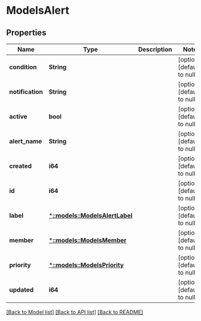 # ModelsAlert

## Properties
Name | Type | Description | Notes
------------ | ------------- | ------------- | -------------
**condition** | **String** |  | [optional] [default to null]
**notification** | **String** |  | [optional] [default to null]
**active** | **bool** |  | [optional] [default to null]
**alert_name** | **String** |  | [optional] [default to null]
**created** | **i64** |  | [optional] [default to null]
**id** | **i64** |  | [optional] [default to null]
**label** | [***::models::ModelsAlertLabel**](models.AlertLabel.md) |  | [optional] [default to null]
**member** | [***::models::ModelsMember**](models.Member.md) |  | [optional] [default to null]
**priority** | [***::models::ModelsPriority**](models.Priority.md) |  | [optional] [default to null]
**updated** | **i64** |  | [optional] [default to null]

[[Back to Model list]](../README.md#documentation-for-models) [[Back to API list]](../README.md#documentation-for-api-endpoints) [[Back to README]](../README.md)


